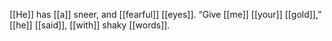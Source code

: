 [[He]] has [[a]] sneer, and [[fearful]] [[eyes]]. “Give [[me]] [[your]] [[gold]],” [[he]] [[said]], [[with]] shaky [[words]].